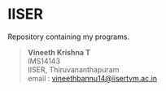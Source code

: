 # IISER

Repository containing my programs.

>**Vineeth Krishna T**  
>IMS14143  
>IISER, Thiruvananthapuram  
>email : vineethbannu14@iisertvm.ac.in
